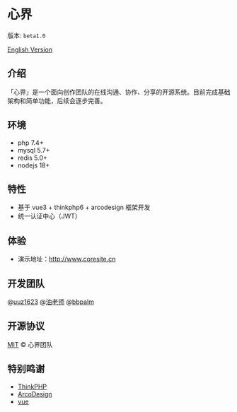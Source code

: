 # 心界

版本: `beta1.0`

[English Version](./README.md)

## 介绍

「心界」是一个面向创作团队的在线沟通、协作、分享的开源系统。目前完成基础架构和简单功能，后续会逐步完善。

## 环境

- php 7.4+
- mysql 5.7+
- redis 5.0+
- nodejs 18+

## 特性

- 基于 vue3 + thinkphp6 + arcodesign 框架开发
- 统一认证中心（JWT）

## 体验

- 演示地址：http://www.coresite.cn

## 开发团队

@[uuz1623](https://github.com/uuz1632) @[油老师](https://github.com/yoniu) @[bbpalm](https://github.com/bbpalm)

## 开源协议

[MIT](./LICENSE) © 心界团队

## 特别鸣谢

- [ThinkPHP](https://github.com/top-think)
- [ArcoDesign](https://github.com/arco-design)
- [vue](https://github.com/vuejs)
